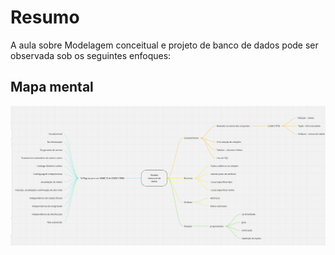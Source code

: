 # Resumo

A aula sobre Modelagem conceitual e projeto de banco de dados pode ser observada sob os seguintes enfoques:

## Mapa mental

![Mapa mental da aula](../../../../../images/banco_de_dados/bancoDeDados21.png)